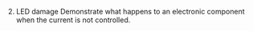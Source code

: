 2. LED damage
		Demonstrate what happens to an electronic component when the current is not controlled.
